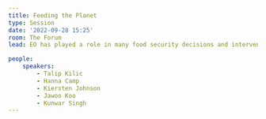 ```yaml
---
title: Feeding the Planet
type: Session
date: '2022-09-28 15:25'
room: The Forum
lead: EO has played a role in many food security decisions and interventions over the years - whether it's part of the solution or monitoring solutions in progress. How do we separate the hype from the impactful investments? What big bets do we need to make as an EO community between now and 2030 to end hunger? 

people:
    speakers:
        - Talip Kilic
        - Hanna Camp
        - Kiersten Johnson
        - Jawoo Koo
        - Kunwar Singh
---
```

